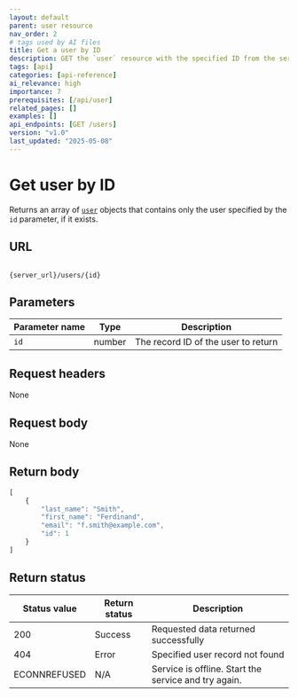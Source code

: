 ```yaml
---
layout: default
parent: user resource
nav_order: 2
# tags used by AI files
title: Get a user by ID
description: GET the `user` resource with the specified ID from the service
tags: [api]
categories: [api-reference]
ai_relevance: high
importance: 7
prerequisites: [/api/user]
related_pages: []
examples: []
api_endpoints: [GET /users]
version: "v1.0"
last_updated: "2025-05-08"
---
```


# Get user by ID

Returns an array of  [`user`](user.md) objects that contains only the user specified by the `id` parameter, if it exists.

## URL

```shell

{server_url}/users/{id}
```

## Parameters

| Parameter name | Type | Description |
| -------------- | ------ | ------------ |
| `id` | number | The record ID of the user to return |

## Request headers

None

## Request body

None

## Return body

```js
[
    {
        "last_name": "Smith",
        "first_name": "Ferdinand",
        "email": "f.smith@example.com",
        "id": 1
    }
]
```

## Return status

| Status value | Return status | Description |
| ------------- | ----------- | ----------- |
| 200 | Success | Requested data returned successfully |
| 404 | Error | Specified user record not found |
|  ECONNREFUSED | N/A | Service is offline. Start the service and try again. |
